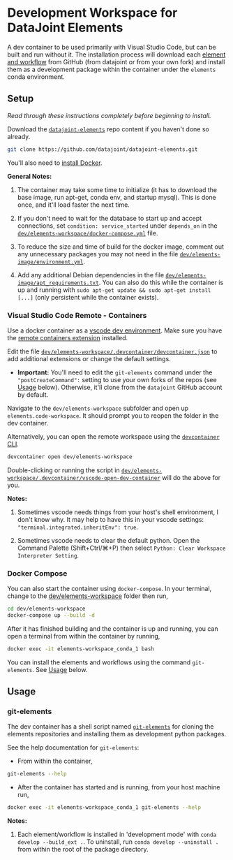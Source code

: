 # Development Workspace for DataJoint Elements

A dev container to be used primarily with Visual Studio Code, but can be built and run without it. The installation process will download each [element and workflow](../../README.md#Elements) from GitHub (from datajoint or from your own fork) and install them as a development package within the container under the `elements` conda environment.

## Setup

_Read through these instructions completely before beginning to install._

Download the [`datajoint-elements`](https://github.com/datajoint/datajoint-elements) repo content if you haven't done so already.

```bash
git clone https://github.com/datajoint/datajoint-elements.git
```

You'll also need to [install Docker](https://www.docker.com/products/docker-desktop).

**General Notes:**

1. The container may take some time to initialize (it has to download the base image, run apt-get, conda env, and startup mysql). This is done once, and it'll load faster the next time.

2. If you don't need to wait for the database to start up and accept connections, set `condition: service_started` under `depends_on` in the [`dev/elements-workspace/docker-compose.yml`](docker-compose.yml) file.

3. To reduce the size and time of build for the docker image, comment out any unnecessary packages you may not need in the file [`dev/elements-image/environment.yml`](../elements-image/environment.yml).

4. Add any additional Debian dependencies in the file [`dev/elements-image/apt_requirements.txt`](../elements-image/apt_requirements.txt). You can also do this while the container is up and running with `sudo apt-get update && sudo apt-get install [...]` (only persistent while the container exists).

### Visual Studio Code Remote - Containers

Use a docker container as a [vscode dev environment](https://code.visualstudio.com/docs/remote/containers). Make sure you have the [remote containers extension](https://marketplace.visualstudio.com/items?itemName=ms-vscode-remote.remote-containers) installed.

Edit the file [`dev/elements-workspace/.devcontainer/devcontainer.json`](.devcontainer/devcontainer.json) to add additional extensions or change the default settings.

- **Important:** You'll need to edit the `git-elements` command under the `"postCreateCommand":` setting to use your own forks of the repos (see [Usage](#git-elements) below). Otherwise, it'll clone from the `datajoint` GitHub account by default.

Navigate to the `dev/elements-workspace` subfolder and open up `elements.code-workspace`. It should prompt you to reopen the folder in the dev container.

Alternatively, you can open the remote workspace using the [`devcontainer` CLI](https://code.visualstudio.com/docs/remote/devcontainer-cli).

```bash
devcontainer open dev/elements-workspace
```

Double-clicking or running the script in [`dev/elements-workspace/.devcontainer/vscode-open-dev-container`](.devcontainer/vscode-open-dev-container) will do the above for you.

**Notes:**

1. Sometimes vscode needs things from your host's shell environment, I don't know why. It may help to have this in your vscode settings: `"terminal.integrated.inheritEnv": true`.

2. Sometimes vscode needs to clear the default python. Open the Command Palette (Shift+Ctrl/⌘+P) then select `Python: Clear Workspace Interpreter Setting`.

### Docker Compose

You can also start the container using `docker-compose`. In your terminal, change to the [dev/elements-workspace](./) folder then run,

```bash
cd dev/elements-workspace
docker-compose up --build -d
```

After it has finished building and the container is up and running, you can open a terminal from within the container by running,

```bash
docker exec -it elements-workspace_conda_1 bash
```

You can install the elements and workflows using the command `git-elements`. See [Usage](#git-elements) below.

## Usage

### git-elements

The dev container has a shell script named [`git-elements`](../elements-image/git-elements) for cloning the elements repositories and installing them as development python packages. 

See the help documentation for `git-elements`:

- From within the container,

```bash
git-elements --help
```

- After the container has started and is running, from your host machine run,

```bash
docker exec -it elements-workspace_conda_1 git-elements --help
```

**Notes:**

1. Each element/workflow is installed in 'development mode' with `conda develop --build_ext .`. To uninstall, run `conda develop --uninstall .` from within the root of the package directory.
